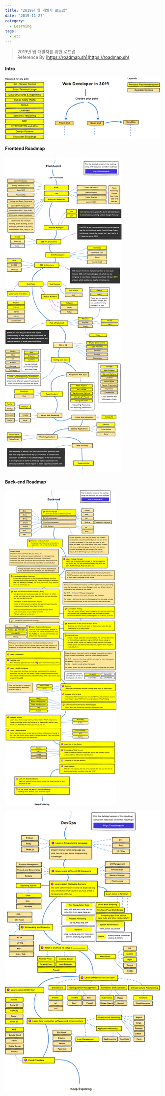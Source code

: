 ```yaml
---
title: "2019년 웹 개발자 로드맵"
date: "2019-11-27"
category:
  - Learning
tags:
  - etc
---
```

> 2019년 웹 개발자를 위한 로드맵  
> Reference By [https://roadmap.sh](https://roadmap.sh)

#### Intro

![Intro](./intro.png)

#### Frontend Roadmap

![Frontend Roadmap](./frontend.png)

#### Back-end Roadmap

![Back-end Roadmap](./backend.png)


![DevOps Roadmap](./devops.png)